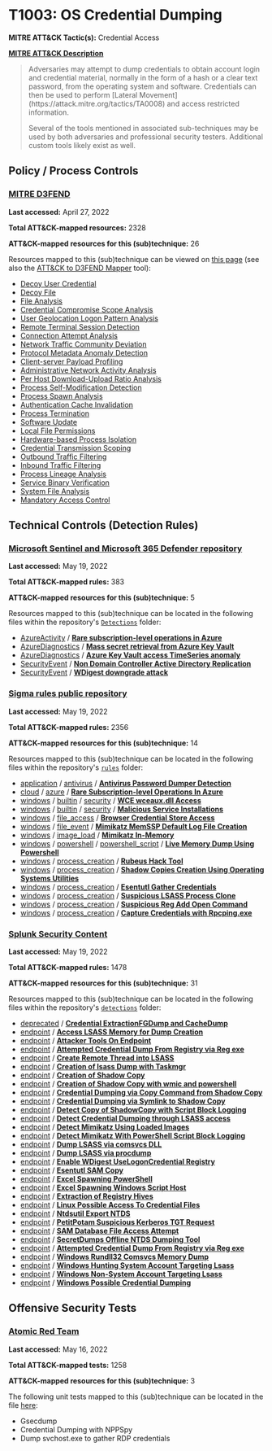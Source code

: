 # T1003: OS Credential Dumping
**MITRE ATT&CK Tactic(s):** Credential Access

**[MITRE ATT&CK Description](https://attack.mitre.org/techniques/T1003)**
<blockquote>Adversaries may attempt to dump credentials to obtain account login and credential material, normally in the form of a hash or a clear text password, from the operating system and software. Credentials can then be used to perform [Lateral Movement](https://attack.mitre.org/tactics/TA0008) and access restricted information.

Several of the tools mentioned in associated sub-techniques may be used by both adversaries and professional security testers. Additional custom tools likely exist as well.
</blockquote>

## Policy / Process Controls
### [MITRE D3FEND](https://d3fend.mitre.org/)
**Last accessed:** April 27, 2022

**Total ATT&CK-mapped resources:** 2328

**ATT&CK-mapped resources for this (sub)technique:** 26

Resources mapped to this (sub)technique can be viewed on [this page](https://d3fend.mitre.org/) (see also the [ATT&CK to D3FEND Mapper](https://d3fend.mitre.org/tools/attack-mapper) tool):

* [Decoy User Credential](https://d3fend.mitre.org/techniques/d3f:DecoyUserCredential)
* [Decoy File](https://d3fend.mitre.org/techniques/d3f:DecoyFile)
* [File Analysis](https://d3fend.mitre.org/techniques/d3f:FileAnalysis)
* [Credential Compromise Scope Analysis](https://d3fend.mitre.org/techniques/d3f:CredentialCompromiseScopeAnalysis)
* [User Geolocation Logon Pattern Analysis](https://d3fend.mitre.org/techniques/d3f:UserGeolocationLogonPatternAnalysis)
* [Remote Terminal Session Detection](https://d3fend.mitre.org/techniques/d3f:RemoteTerminalSessionDetection)
* [Connection Attempt Analysis](https://d3fend.mitre.org/techniques/d3f:ConnectionAttemptAnalysis)
* [Network Traffic Community Deviation](https://d3fend.mitre.org/techniques/d3f:NetworkTrafficCommunityDeviation)
* [Protocol Metadata Anomaly Detection](https://d3fend.mitre.org/techniques/d3f:ProtocolMetadataAnomalyDetection)
* [Client-server Payload Profiling](https://d3fend.mitre.org/techniques/d3f:Client-serverPayloadProfiling)
* [Administrative Network Activity Analysis](https://d3fend.mitre.org/techniques/d3f:AdministrativeNetworkActivityAnalysis)
* [Per Host Download-Upload Ratio Analysis](https://d3fend.mitre.org/techniques/d3f:PerHostDownload-UploadRatioAnalysis)
* [Process Self-Modification Detection](https://d3fend.mitre.org/techniques/d3f:ProcessSelf-ModificationDetection)
* [Process Spawn Analysis](https://d3fend.mitre.org/techniques/d3f:ProcessSpawnAnalysis)
* [Authentication Cache Invalidation](https://d3fend.mitre.org/techniques/d3f:AuthenticationCacheInvalidation)
* [Process Termination](https://d3fend.mitre.org/techniques/d3f:ProcessTermination)
* [Software Update](https://d3fend.mitre.org/techniques/d3f:SoftwareUpdate)
* [Local File Permissions](https://d3fend.mitre.org/techniques/d3f:LocalFilePermissions)
* [Hardware-based Process Isolation](https://d3fend.mitre.org/techniques/d3f:Hardware-basedProcessIsolation)
* [Credential Transmission Scoping](https://d3fend.mitre.org/techniques/d3f:CredentialTransmissionScoping)
* [Outbound Traffic Filtering](https://d3fend.mitre.org/techniques/d3f:OutboundTrafficFiltering)
* [Inbound Traffic Filtering](https://d3fend.mitre.org/techniques/d3f:InboundTrafficFiltering)
* [Process Lineage Analysis](https://d3fend.mitre.org/techniques/d3f:ProcessLineageAnalysis)
* [Service Binary Verification](https://d3fend.mitre.org/techniques/d3f:ServiceBinaryVerification)
* [System File Analysis](https://d3fend.mitre.org/techniques/d3f:SystemFileAnalysis)
* [Mandatory Access Control](https://d3fend.mitre.org/techniques/d3f:MandatoryAccessControl)

## Technical Controls (Detection Rules)
### [Microsoft Sentinel and Microsoft 365 Defender repository](https://github.com/Azure/Azure-Sentinel)
**Last accessed:** May 19, 2022

**Total ATT&CK-mapped rules:** 383

**ATT&CK-mapped resources for this (sub)technique:** 5

Resources mapped to this (sub)technique can be located in the following files within the repository's <code>[Detections](https://github.com/Azure/Azure-Sentinel/tree/master/Detections)</code> folder:

* [AzureActivity](https://github.com/Azure/Azure-Sentinel/tree/master/Detections/AzureActivity/) / **[Rare subscription-level operations in Azure](https://github.com/Azure/Azure-Sentinel/blob/master/Detections/AzureActivity/RareOperations.yaml)**
* [AzureDiagnostics](https://github.com/Azure/Azure-Sentinel/tree/master/Detections/AzureDiagnostics/) / **[Mass secret retrieval from Azure Key Vault](https://github.com/Azure/Azure-Sentinel/blob/master/Detections/AzureDiagnostics/KeyvaultMassSecretRetrieval.yaml)**
* [AzureDiagnostics](https://github.com/Azure/Azure-Sentinel/tree/master/Detections/AzureDiagnostics/) / **[Azure Key Vault access TimeSeries anomaly](https://github.com/Azure/Azure-Sentinel/blob/master/Detections/AzureDiagnostics/TimeSeriesKeyvaultAccessAnomaly.yaml)**
* [SecurityEvent](https://github.com/Azure/Azure-Sentinel/tree/master/Detections/SecurityEvent/) / **[Non Domain Controller Active Directory Replication](https://github.com/Azure/Azure-Sentinel/blob/master/Detections/SecurityEvent/NonDCActiveDirectoryReplication.yaml)**
* [SecurityEvent](https://github.com/Azure/Azure-Sentinel/tree/master/Detections/SecurityEvent/) / **[WDigest downgrade attack](https://github.com/Azure/Azure-Sentinel/blob/master/Detections/SecurityEvent/WDigestDowngradeAttack.yaml)**

### [Sigma rules public repository](https://github.com/SigmaHQ/sigma)
**Last accessed:** May 19, 2022

**Total ATT&CK-mapped rules:** 2356

**ATT&CK-mapped resources for this (sub)technique:** 14

Resources mapped to this (sub)technique can be located in the following files within the repository's <code>[rules](https://github.com/SigmaHQ/sigma/tree/master/rules)</code> folder:

* [application](https://github.com/SigmaHQ/sigma/tree/master/rules/application/) / [antivirus](https://github.com/SigmaHQ/sigma/tree/master/rules/application/antivirus/) / **[Antivirus Password Dumper Detection](https://github.com/SigmaHQ/sigma/blob/master/rules/application/antivirus/av_password_dumper.yml)**
* [cloud](https://github.com/SigmaHQ/sigma/tree/master/rules/cloud/) / [azure](https://github.com/SigmaHQ/sigma/tree/master/rules/cloud/azure/) / **[Rare Subscription-level Operations In Azure](https://github.com/SigmaHQ/sigma/blob/master/rules/cloud/azure/azure_rare_operations.yml)**
* [windows](https://github.com/SigmaHQ/sigma/tree/master/rules/windows/) / [builtin](https://github.com/SigmaHQ/sigma/tree/master/rules/windows/builtin/) / [security](https://github.com/SigmaHQ/sigma/tree/master/rules/windows/builtin/security/) / **[WCE wceaux.dll Access](https://github.com/SigmaHQ/sigma/blob/master/rules/windows/builtin/security/win_mal_wceaux_dll.yml)**
* [windows](https://github.com/SigmaHQ/sigma/tree/master/rules/windows/) / [builtin](https://github.com/SigmaHQ/sigma/tree/master/rules/windows/builtin/) / [security](https://github.com/SigmaHQ/sigma/tree/master/rules/windows/builtin/security/) / **[Malicious Service Installations](https://github.com/SigmaHQ/sigma/blob/master/rules/windows/builtin/security/win_security_mal_service_installs.yml)**
* [windows](https://github.com/SigmaHQ/sigma/tree/master/rules/windows/) / [file_access](https://github.com/SigmaHQ/sigma/tree/master/rules/windows/file_access/) / **[Browser Credential Store Access](https://github.com/SigmaHQ/sigma/blob/master/rules/windows/file_access/file_access_win_browser_credential_stealing.yml)**
* [windows](https://github.com/SigmaHQ/sigma/tree/master/rules/windows/) / [file_event](https://github.com/SigmaHQ/sigma/tree/master/rules/windows/file_event/) / **[Mimikatz MemSSP Default Log File Creation](https://github.com/SigmaHQ/sigma/blob/master/rules/windows/file_event/file_event_win_mimimaktz_memssp_log_file.yml)**
* [windows](https://github.com/SigmaHQ/sigma/tree/master/rules/windows/) / [image_load](https://github.com/SigmaHQ/sigma/tree/master/rules/windows/image_load/) / **[Mimikatz In-Memory](https://github.com/SigmaHQ/sigma/blob/master/rules/windows/image_load/image_load_mimikatz_inmemory_detection.yml)**
* [windows](https://github.com/SigmaHQ/sigma/tree/master/rules/windows/) / [powershell](https://github.com/SigmaHQ/sigma/tree/master/rules/windows/powershell/) / [powershell_script](https://github.com/SigmaHQ/sigma/tree/master/rules/windows/powershell/powershell_script/) / **[Live Memory Dump Using Powershell](https://github.com/SigmaHQ/sigma/blob/master/rules/windows/powershell/powershell_script/posh_ps_memorydump_getstoragediagnosticinfo.yml)**
* [windows](https://github.com/SigmaHQ/sigma/tree/master/rules/windows/) / [process_creation](https://github.com/SigmaHQ/sigma/tree/master/rules/windows/process_creation/) / **[Rubeus Hack Tool](https://github.com/SigmaHQ/sigma/blob/master/rules/windows/process_creation/proc_creation_win_hack_rubeus.yml)**
* [windows](https://github.com/SigmaHQ/sigma/tree/master/rules/windows/) / [process_creation](https://github.com/SigmaHQ/sigma/tree/master/rules/windows/process_creation/) / **[Shadow Copies Creation Using Operating Systems Utilities](https://github.com/SigmaHQ/sigma/blob/master/rules/windows/process_creation/proc_creation_win_shadow_copies_creation.yml)**
* [windows](https://github.com/SigmaHQ/sigma/tree/master/rules/windows/) / [process_creation](https://github.com/SigmaHQ/sigma/tree/master/rules/windows/process_creation/) / **[Esentutl Gather Credentials](https://github.com/SigmaHQ/sigma/blob/master/rules/windows/process_creation/proc_creation_win_susp_esentutl_params.yml)**
* [windows](https://github.com/SigmaHQ/sigma/tree/master/rules/windows/) / [process_creation](https://github.com/SigmaHQ/sigma/tree/master/rules/windows/process_creation/) / **[Suspicious LSASS Process Clone](https://github.com/SigmaHQ/sigma/blob/master/rules/windows/process_creation/proc_creation_win_susp_lsass_clone.yml)**
* [windows](https://github.com/SigmaHQ/sigma/tree/master/rules/windows/) / [process_creation](https://github.com/SigmaHQ/sigma/tree/master/rules/windows/process_creation/) / **[Suspicious Reg Add Open Command](https://github.com/SigmaHQ/sigma/blob/master/rules/windows/process_creation/proc_creation_win_susp_reg_open_command.yml)**
* [windows](https://github.com/SigmaHQ/sigma/tree/master/rules/windows/) / [process_creation](https://github.com/SigmaHQ/sigma/tree/master/rules/windows/process_creation/) / **[Capture Credentials with Rpcping.exe](https://github.com/SigmaHQ/sigma/blob/master/rules/windows/process_creation/proc_creation_win_susp_rpcping.yml)**

### [Splunk Security Content](https://github.com/splunk/security_content)
**Last accessed:** May 19, 2022

**Total ATT&CK-mapped rules:** 1478

**ATT&CK-mapped resources for this (sub)technique:** 31

Resources mapped to this (sub)technique can be located in the following files within the repository's <code>[detections](https://github.com/splunk/security_content/tree/develop/detections)</code> folder:

* [deprecated](https://github.com/splunk/security_content/tree/develop/detections/deprecated/) / **[Credential ExtractionFGDump and CacheDump](https://github.com/splunk/security_content/blob/develop/detections/deprecated/ssa___credential_extraction_fgdump_cachedump_v_option.yml)**
* [endpoint](https://github.com/splunk/security_content/tree/develop/detections/endpoint/) / **[Access LSASS Memory for Dump Creation](https://github.com/splunk/security_content/blob/develop/detections/endpoint/access_lsass_memory_for_dump_creation.yml)**
* [endpoint](https://github.com/splunk/security_content/tree/develop/detections/endpoint/) / **[Attacker Tools On Endpoint](https://github.com/splunk/security_content/blob/develop/detections/endpoint/attacker_tools_on_endpoint.yml)**
* [endpoint](https://github.com/splunk/security_content/tree/develop/detections/endpoint/) / **[Attempted Credential Dump From Registry via Reg exe](https://github.com/splunk/security_content/blob/develop/detections/endpoint/attempted_credential_dump_from_registry_via_reg_exe.yml)**
* [endpoint](https://github.com/splunk/security_content/tree/develop/detections/endpoint/) / **[Create Remote Thread into LSASS](https://github.com/splunk/security_content/blob/develop/detections/endpoint/create_remote_thread_into_lsass.yml)**
* [endpoint](https://github.com/splunk/security_content/tree/develop/detections/endpoint/) / **[Creation of lsass Dump with Taskmgr](https://github.com/splunk/security_content/blob/develop/detections/endpoint/creation_of_lsass_dump_with_taskmgr.yml)**
* [endpoint](https://github.com/splunk/security_content/tree/develop/detections/endpoint/) / **[Creation of Shadow Copy](https://github.com/splunk/security_content/blob/develop/detections/endpoint/creation_of_shadow_copy.yml)**
* [endpoint](https://github.com/splunk/security_content/tree/develop/detections/endpoint/) / **[Creation of Shadow Copy with wmic and powershell](https://github.com/splunk/security_content/blob/develop/detections/endpoint/creation_of_shadow_copy_with_wmic_and_powershell.yml)**
* [endpoint](https://github.com/splunk/security_content/tree/develop/detections/endpoint/) / **[Credential Dumping via Copy Command from Shadow Copy](https://github.com/splunk/security_content/blob/develop/detections/endpoint/credential_dumping_via_copy_command_from_shadow_copy.yml)**
* [endpoint](https://github.com/splunk/security_content/tree/develop/detections/endpoint/) / **[Credential Dumping via Symlink to Shadow Copy](https://github.com/splunk/security_content/blob/develop/detections/endpoint/credential_dumping_via_symlink_to_shadow_copy.yml)**
* [endpoint](https://github.com/splunk/security_content/tree/develop/detections/endpoint/) / **[Detect Copy of ShadowCopy with Script Block Logging](https://github.com/splunk/security_content/blob/develop/detections/endpoint/detect_copy_of_shadowcopy_with_script_block_logging.yml)**
* [endpoint](https://github.com/splunk/security_content/tree/develop/detections/endpoint/) / **[Detect Credential Dumping through LSASS access](https://github.com/splunk/security_content/blob/develop/detections/endpoint/detect_credential_dumping_through_lsass_access.yml)**
* [endpoint](https://github.com/splunk/security_content/tree/develop/detections/endpoint/) / **[Detect Mimikatz Using Loaded Images](https://github.com/splunk/security_content/blob/develop/detections/endpoint/detect_mimikatz_using_loaded_images.yml)**
* [endpoint](https://github.com/splunk/security_content/tree/develop/detections/endpoint/) / **[Detect Mimikatz With PowerShell Script Block Logging](https://github.com/splunk/security_content/blob/develop/detections/endpoint/detect_mimikatz_with_powershell_script_block_logging.yml)**
* [endpoint](https://github.com/splunk/security_content/tree/develop/detections/endpoint/) / **[Dump LSASS via comsvcs DLL](https://github.com/splunk/security_content/blob/develop/detections/endpoint/dump_lsass_via_comsvcs_dll.yml)**
* [endpoint](https://github.com/splunk/security_content/tree/develop/detections/endpoint/) / **[Dump LSASS via procdump](https://github.com/splunk/security_content/blob/develop/detections/endpoint/dump_lsass_via_procdump.yml)**
* [endpoint](https://github.com/splunk/security_content/tree/develop/detections/endpoint/) / **[Enable WDigest UseLogonCredential Registry](https://github.com/splunk/security_content/blob/develop/detections/endpoint/enable_wdigest_uselogoncredential_registry.yml)**
* [endpoint](https://github.com/splunk/security_content/tree/develop/detections/endpoint/) / **[Esentutl SAM Copy](https://github.com/splunk/security_content/blob/develop/detections/endpoint/esentutl_sam_copy.yml)**
* [endpoint](https://github.com/splunk/security_content/tree/develop/detections/endpoint/) / **[Excel Spawning PowerShell](https://github.com/splunk/security_content/blob/develop/detections/endpoint/excel_spawning_powershell.yml)**
* [endpoint](https://github.com/splunk/security_content/tree/develop/detections/endpoint/) / **[Excel Spawning Windows Script Host](https://github.com/splunk/security_content/blob/develop/detections/endpoint/excel_spawning_windows_script_host.yml)**
* [endpoint](https://github.com/splunk/security_content/tree/develop/detections/endpoint/) / **[Extraction of Registry Hives](https://github.com/splunk/security_content/blob/develop/detections/endpoint/extraction_of_registry_hives.yml)**
* [endpoint](https://github.com/splunk/security_content/tree/develop/detections/endpoint/) / **[Linux Possible Access To Credential Files](https://github.com/splunk/security_content/blob/develop/detections/endpoint/linux_possible_access_to_credential_files.yml)**
* [endpoint](https://github.com/splunk/security_content/tree/develop/detections/endpoint/) / **[Ntdsutil Export NTDS](https://github.com/splunk/security_content/blob/develop/detections/endpoint/ntdsutil_export_ntds.yml)**
* [endpoint](https://github.com/splunk/security_content/tree/develop/detections/endpoint/) / **[PetitPotam Suspicious Kerberos TGT Request](https://github.com/splunk/security_content/blob/develop/detections/endpoint/petitpotam_suspicious_kerberos_tgt_request.yml)**
* [endpoint](https://github.com/splunk/security_content/tree/develop/detections/endpoint/) / **[SAM Database File Access Attempt](https://github.com/splunk/security_content/blob/develop/detections/endpoint/sam_database_file_access_attempt.yml)**
* [endpoint](https://github.com/splunk/security_content/tree/develop/detections/endpoint/) / **[SecretDumps Offline NTDS Dumping Tool](https://github.com/splunk/security_content/blob/develop/detections/endpoint/secretdumps_offline_ntds_dumping_tool.yml)**
* [endpoint](https://github.com/splunk/security_content/tree/develop/detections/endpoint/) / **[Attempted Credential Dump From Registry via Reg exe](https://github.com/splunk/security_content/blob/develop/detections/endpoint/ssa___attempted_credential_dump_from_registry_via_reg_exe.yml)**
* [endpoint](https://github.com/splunk/security_content/tree/develop/detections/endpoint/) / **[Windows Rundll32 Comsvcs Memory Dump](https://github.com/splunk/security_content/blob/develop/detections/endpoint/ssa___windows_rundll32_comsvcs_memory_dump.yml)**
* [endpoint](https://github.com/splunk/security_content/tree/develop/detections/endpoint/) / **[Windows Hunting System Account Targeting Lsass](https://github.com/splunk/security_content/blob/develop/detections/endpoint/windows_hunting_system_account_targeting_lsass.yml)**
* [endpoint](https://github.com/splunk/security_content/tree/develop/detections/endpoint/) / **[Windows Non-System Account Targeting Lsass](https://github.com/splunk/security_content/blob/develop/detections/endpoint/windows_non_system_account_targeting_lsass.yml)**
* [endpoint](https://github.com/splunk/security_content/tree/develop/detections/endpoint/) / **[Windows Possible Credential Dumping](https://github.com/splunk/security_content/blob/develop/detections/endpoint/windows_possible_credential_dumping.yml)**


## Offensive Security Tests
### [Atomic Red Team](https://github.com/redcanaryco/atomic-red-team)
**Last accessed:** May 16, 2022

**Total ATT&CK-mapped tests:** 1258

**ATT&CK-mapped resources for this (sub)technique:** 3

The following unit tests mapped to this (sub)technique can be located in the file [here](https://github.com/redcanaryco/atomic-red-team/tree/master/atomics/T1003/T1003.yaml):

* Gsecdump
* Credential Dumping with NPPSpy
* Dump svchost.exe to gather RDP credentials


